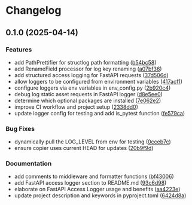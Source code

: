 # Changelog

## 0.1.0 (2025-04-14)


### Features

* add PathPrettifier for structlog path formatting ([b54bc58](https://github.com/iloveitaly/structlog-config/commit/b54bc58ef5d896675a69d809704829b3976763b7))
* add RenameField processor for log key renaming ([a07bf36](https://github.com/iloveitaly/structlog-config/commit/a07bf363aa97631978c141c7385932f76ac30398))
* add structured access logging for FastAPI requests ([37d506d](https://github.com/iloveitaly/structlog-config/commit/37d506dec89fc9c0de6a548371724c2342c0bafc))
* allow loggers to be configured from environment variables ([417acf1](https://github.com/iloveitaly/structlog-config/commit/417acf1b9f5c0219191486c26ccdf6959956f329))
* configure loggers via env variables in env_config.py ([2b920c4](https://github.com/iloveitaly/structlog-config/commit/2b920c4b0c373aabcb6b7d31503205268308ed83))
* debug log static asset requests in FastAPI logger ([d8e5ee0](https://github.com/iloveitaly/structlog-config/commit/d8e5ee01af6b4ad5027010bf459fddf55263c8fc))
* determine which optional packages are installed ([7e062e2](https://github.com/iloveitaly/structlog-config/commit/7e062e2a50902ce53295730d8ad69faa387b1997))
* improve CI workflow and project setup ([2338dd0](https://github.com/iloveitaly/structlog-config/commit/2338dd06ed1c044123a11f5cc08278130da31d21))
* update logger config for testing and add is_pytest function ([fe579ca](https://github.com/iloveitaly/structlog-config/commit/fe579ca8c0210934ca7d85294b6d3b5a1d567c68))


### Bug Fixes

* dynamically pull the LOG_LEVEL from env for testing ([0cceb7c](https://github.com/iloveitaly/structlog-config/commit/0cceb7c541bd3f2d03ccf71392ee56ba5ae7f0bd))
* ensure copier uses current HEAD for updates ([20b9f9d](https://github.com/iloveitaly/structlog-config/commit/20b9f9d64f7c09d22d149162af332954cad5d070))


### Documentation

* add comments to middleware and formatter functions ([bf43006](https://github.com/iloveitaly/structlog-config/commit/bf43006ad538aa9e369c9a9fa251161feee0ea77))
* add FastAPI access logger section to README.md ([93c6d98](https://github.com/iloveitaly/structlog-config/commit/93c6d98e5441f6f4c5e69dc9c618dfcfb556e7f4))
* elaborate on FastAPI Access Logger usage and benefits ([aa4223e](https://github.com/iloveitaly/structlog-config/commit/aa4223e9db3726d5c12e699116ab84063103765b))
* update project description and keywords in pyproject.toml ([6424d8a](https://github.com/iloveitaly/structlog-config/commit/6424d8a440d474a8feb4c8ddff322b2e17241126))
